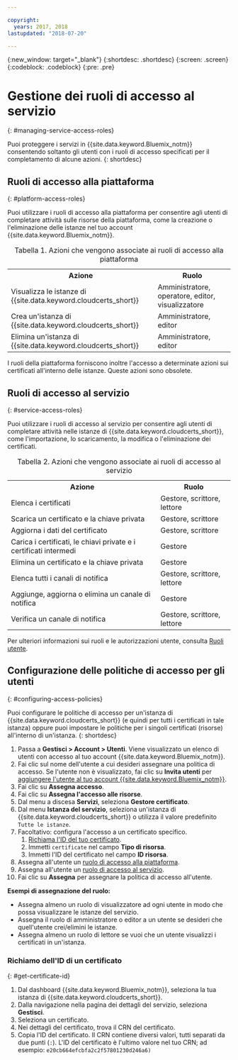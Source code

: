 ```yaml
---

copyright:
  years: 2017, 2018
lastupdated: "2018-07-20"

---
```

{:new_window: target="_blank"}
{:shortdesc: .shortdesc}
{:screen: .screen}
{:codeblock: .codeblock}
{:pre: .pre}

# Gestione dei ruoli di accesso al servizio
{: #managing-service-access-roles}

Puoi proteggere i servizi in {{site.data.keyword.Bluemix_notm}} consentendo soltanto gli utenti con i ruoli di accesso specificati per il completamento di alcune azioni.
{: shortdesc}


## Ruoli di accesso alla piattaforma
{: #platform-access-roles}

Puoi utilizzare i ruoli di accesso alla piattaforma per consentire agli utenti di completare attività sulle risorse della piattaforma, come la creazione o l'eliminazione delle istanze nel tuo account {{site.data.keyword.Bluemix_notm}}.

<table>
<caption> Tabella 1. Azioni che vengono associate ai ruoli di accesso alla piattaforma</caption>
  <tr>
    <th> Azione </th>
    <th> Ruolo </th>
  </tr>
  <tr>
    <td>Visualizza le istanze di {{site.data.keyword.cloudcerts_short}}</td>
    <td> Amministratore, operatore, editor, visualizzatore </td>
  </tr>
  <tr>
    <td>Crea un'istanza di {{site.data.keyword.cloudcerts_short}}</td>
    <td> Amministratore, editor </td>
  </tr>
  <tr>
    <td>Elimina un'istanza di {{site.data.keyword.cloudcerts_short}}</td>
    <td> Amministratore, editor </td>
  </tr>
</table>

I ruoli della piattaforma forniscono inoltre l'accesso a determinate azioni sui certificati all'interno delle istanze. Queste azioni sono obsolete.


## Ruoli di accesso al servizio
{: #service-access-roles}

Puoi utilizzare i ruoli di accesso al servizio per consentire agli utenti di completare attività nelle istanze di {{site.data.keyword.cloudcerts_short}}, come l'importazione, lo scaricamento, la modifica o l'eliminazione dei certificati.

<table>
<caption> Tabella 2. Azioni che vengono associate ai ruoli di accesso al servizio</caption>
  <tr>
    <th> Azione </th>
    <th> Ruolo </th>
  </tr>
  <tr>
    <td>Elenca i certificati</td>
    <td> Gestore, scrittore, lettore </td>
  </tr>
  <tr>
    <td>Scarica un certificato e la chiave privata </td>
    <td> Gestore, scrittore </td>
  </tr>
  <tr>
    <td>Aggiorna i dati del certificato</td>
    <td> Gestore, scrittore </td>
  </tr>
  <tr>
    <td>Carica i certificati, le chiavi private e i certificati intermedi </td>
    <td> Gestore  </td>
  </tr>
  <tr>
    <td>Elimina un certificato e la chiave privata </td>
    <td> Gestore </td>
  </tr>
      <tr>
        <td>Elenca tutti i canali di notifica </td>
        <td> Gestore, scrittore, lettore </td>
      </tr>
   <tr>
     <td>Aggiunge, aggiorna o elimina un canale di notifica </td>
     <td> Gestore </td>
   </tr>
     <tr>
       <td>Verifica un canale di notifica </td>
       <td> Gestore, scrittore, lettore </td>
     </tr>
</table>


Per ulteriori informazioni sui ruoli e le autorizzazioni utente, consulta [Ruoli utente](/docs/iam/users_roles.html#userroles).


## Configurazione delle politiche di accesso per gli utenti
{: #configuring-access-policies}

Puoi configurare le politiche di accesso per un'istanza di {{site.data.keyword.cloudcerts_short}} (e quindi per tutti i certificati in tale istanza) oppure puoi impostare le politiche per i singoli certificati (risorse) all'interno di un'istanza.
{: shortdesc}

1.  Passa a **Gestisci > Account > Utenti**. Viene visualizzato un elenco di utenti con accesso al tuo account {{site.data.keyword.Bluemix_notm}}.
2.  Fai clic sul nome dell'utente a cui desideri assegnare una politica di accesso. Se l'utente non è visualizzato, fai clic su **Invita utenti** per [aggiungere l'utente al tuo account {{site.data.keyword.Bluemix_notm}}](/docs/iam/iamuserinv.html#iamuserinv).
3.  Fai clic su **Assegna accesso**.
4.  Fai clic su **Assegna l'accesso alle risorse**.
5.  Dal menu a discesa **Servizi**, seleziona **Gestore certificato**.
6.  Dal menu **Istanza del servizio**, seleziona un'istanza di {{site.data.keyword.cloudcerts_short}} o utilizza il valore predefinito `Tutte le istanze`.
7.  Facoltativo: configura l'accesso a un certificato specifico.
    1. [Richiama l'ID del tuo certificato](#get-certificate-id).
    2. Immetti `certificate` nel campo **Tipo di risorsa**.
    3. Immetti l'ID del certificato nel campo **ID risorsa**.
8.  Assegna all'utente un [ruolo di accesso alla piattaforma](#platform-access-roles).
9.  Assegna all'utente un [ruolo di accesso al servizio](#service-access-roles).
10. Fai clic su **Assegna** per assegnare la politica di accesso all'utente.

**Esempi di assegnazione del ruolo:**
* Assegna almeno un ruolo di visualizzatore ad ogni utente in modo che possa visualizzare le istanze del servizio.
* Assegna il ruolo di amministratore o editor a un utente se desideri che quell'utente crei/elimini le istanze.
* Assegna almeno un ruolo di lettore se vuoi che un utente visualizzi i certificati in un'istanza.

### Richiamo dell'ID di un certificato
{: #get-certificate-id}

1. Dal dashboard {{site.data.keyword.Bluemix_notm}}, seleziona la tua istanza di {{site.data.keyword.cloudcerts_short}}.
2. Dalla navigazione nella pagina dei dettagli del servizio, seleziona **Gestisci**.
3. Seleziona un certificato.
4. Nei dettagli del certificato, trova il CRN del certificato.
5. Copia l'ID del certificato. Il CRN contiene diversi valori, tutti separati da due punti (`:`). L'ID del certificato è l'ultimo valore nel tuo CRN; ad esempio: `e20cb664efcbfa2c2f57801230d246a6)`
